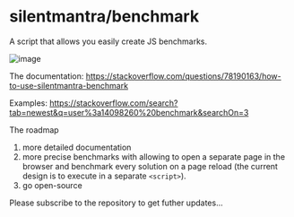 # silentmantra/benchmark

A script that allows you easily create JS benchmarks.

![image](https://github.com/silentmantra/benchmark/assets/1520737/7987296a-9634-4061-8f97-9438ce76e3b6)


The documentation: https://stackoverflow.com/questions/78190163/how-to-use-silentmantra-benchmark

Examples: https://stackoverflow.com/search?tab=newest&q=user%3a14098260%20benchmark&searchOn=3

The roadmap

1. more detailed documentation
2. more precise benchmarks with allowing to open a separate page in the browser and benchmark every solution on a page reload
   (the current design is to execute in a separate `<script>`).
4. go open-source

Please subscribe to the repository to get futher updates...
